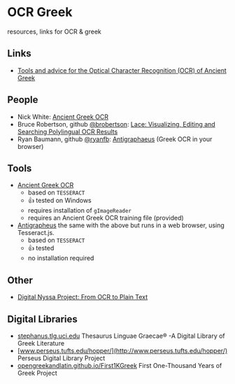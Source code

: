 # OCR Greek

resources, links for OCR &amp; greek

## Links
 
 - [Tools and advice for the Optical Character Recognition (OCR) of Ancient Greek](https://wiki.digitalclassicist.org/OCR_for_ancient_Greek)

## People
 - Nick White: [Ancient Greek OCR](https://ancientgreekocr.org/)
 - Bruce Robertson, github [@brobertson](https://github.com/brobertson/): [Lace: Visualizing, Editing and Searching Polylingual OCR Results](http://heml.mta.ca/lace/index.html)
 - Ryan Baumann, github [@ryanfb](https://github.com/ryanfb): [Antigraphaeus](https://dcthree.github.io/antigrapheus/) (Greek OCR in your browser)

## Tools

 - [Ancient Greek OCR](https://ancientgreekocr.org/)
   - based on `TESSERACT`
   - 👍 tested on Windows
   - requires installation of `gImageReader`
   - requires an Ancient Greek OCR training file (provided)
 - [Antigrapheus](https://dcthree.github.io/antigrapheus/) the same with the above but runs in a web browser, using Tesseract.js.
   - based on `TESSERACT`
   - 👍 tested
   - no installation required


## Other

 - [Digital Nyssa Project: From OCR to Plain Text](https://thepatrologist.com/2018/01/25/digital-nyssa-project-from-ocr-to-plain-text/)

## Digital Libraries
 - [stephanus.tlg.uci.edu](http://stephanus.tlg.uci.edu/) Thesaurus Linguae Graecae® -A Digital Library of Greek Literature
 - [www.perseus.tufts.edu/hopper/](http://www.perseus.tufts.edu/hopper/) Perseus Digital Library Project
 - [opengreekandlatin.github.io/First1KGreek](http://opengreekandlatin.github.io/First1KGreek/) First One-Thousand Years of Greek Project
